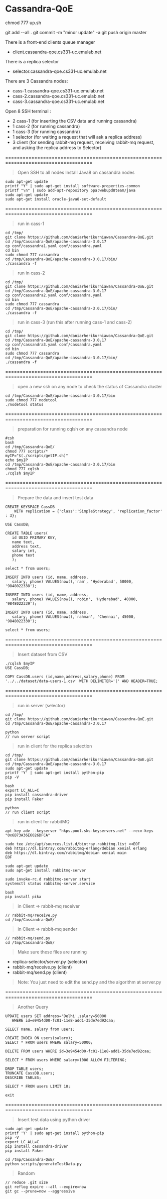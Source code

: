 # Cassandra-QoE

chmod 777 up.sh

git add --all .
git commit -m "minor update" -a
git push origin master

There is a front-end clients queue manager
- client.cassandra-qoe.cs331-uc.emulab.net

There is a replica selector
- selector.cassandra-qoe.cs331-uc.emulab.net

There are 3 Cassandra nodes:
- cass-1.cassandra-qoe.cs331-uc.emulab.net
- cass-2.cassandra-qoe.cs331-uc.emulab.net
- cass-3.cassandra-qoe.cs331-uc.emulab.net

Open 8 SSH terminal :
- 2 cass-1 (for inserting the CSV data and running cassandra)
- 1 cass-2 (for running cassandra)
- 1 cass-3 (for running cassandra)
- 1 selector (for waiting a request that will ask a replica address)
- 3 client (for sending rabbit-mq request, receiving rabbit-mq request, and asking the replica address to Selector)


====================================================================================
> Open SSH to all nodes
> Install Java8 on cassandra nodes

	sudo apt-get update
	printf "Y" | sudo apt-get install software-properties-common
	printf "\n" | sudo add-apt-repository ppa:webupd8team/java
	sudo apt-get update
	sudo apt-get install oracle-java8-set-default

====================================================================================
>run in cass-1

	cd /tmp/
	git clone https://github.com/daniarherikurniawan/Cassandra-QoE.git
	cd /tmp/Cassandra-QoE/apache-cassandra-3.0.17
	cp conf/cassandra1.yaml conf/cassandra.yaml 
	cd bin
	sudo chmod 777 cassandra
	cd /tmp/Cassandra-QoE/apache-cassandra-3.0.17/bin/
	./cassandra -f

> run in cass-2

	cd /tmp/
	git clone https://github.com/daniarherikurniawan/Cassandra-QoE.git
	cd /tmp/Cassandra-QoE/apache-cassandra-3.0.17
	cp conf/cassandra2.yaml conf/cassandra.yaml 
	cd bin
	sudo chmod 777 cassandra
	cd /tmp/Cassandra-QoE/apache-cassandra-3.0.17/bin/
	./cassandra -f

> run in cass-3 (run this after running cass-1 and cass-2)

	cd /tmp/
	git clone https://github.com/daniarherikurniawan/Cassandra-QoE.git
	cd /tmp/Cassandra-QoE/apache-cassandra-3.0.17
	cp conf/cassandra3.yaml conf/cassandra.yaml 
	cd bin
	sudo chmod 777 cassandra
	cd /tmp/Cassandra-QoE/apache-cassandra-3.0.17/bin/
	./cassandra -f

====================================================================================
> open a new ssh on any node to check the status of Cassandra cluster

	cd /tmp/Cassandra-QoE/apache-cassandra-3.0.17/bin
	sudo chmod 777 nodetool
	./nodetool status


====================================================================================
<!-- csh -->
> preparation for running cqlsh on any cassandra node
	
	#csh
	bash
	cd /tmp/Cassandra-QoE/
	chmod 777 scripts/*
	myIP="$(./scripts/getIP.sh)"
	echo $myIP
	cd /tmp/Cassandra-QoE/apache-cassandra-3.0.17/bin
	chmod 777 cqlsh
	./cqlsh $myIP

====================================================================================
> Prepare the data and insert test data

	CREATE KEYSPACE CassDB
		WITH replication = {'class':'SimpleStrategy', 'replication_factor' : 3};

	USE CassDB;

	CREATE TABLE users(
	   id UUID PRIMARY KEY,
	   name text,
	   address text,
	   salary int,
	   phone text
	   );

	select * from users;

	INSERT INTO users (id, name, address,
	   salary, phone) VALUES(now(),'ram', 'Hyderabad', 50000, '9848022338');

	INSERT INTO users (id, name, address,
	   salary, phone) VALUES(now(),'robin', 'Hyderabad', 40000, '9848022339');

	INSERT INTO users (id, name, address,
	   salary, phone) VALUES(now(),'rahman', 'Chennai', 45000, '9848022330');

	select * from users;


====================================================================================
> Insert dataset from CSV
	
	./cqlsh $myIP
	USE CassDB;

	COPY CassDB.users (id,name,address,salary,phone) FROM '../../dataset/data-users-1.csv' WITH DELIMITER='|' AND HEADER=TRUE;


====================================================================================
> run in server (selector)
	
	cd /tmp/
	git clone https://github.com/daniarherikurniawan/Cassandra-QoE.git
	cd /tmp/Cassandra-QoE/apache-cassandra-3.0.17

	python
	// run server script

> run in client for the replica selection

	cd /tmp/
	git clone https://github.com/daniarherikurniawan/Cassandra-QoE.git
	cd /tmp/Cassandra-QoE/apache-cassandra-3.0.17
	sudo apt-get update
	printf 'Y' | sudo apt-get install python-pip
	pip -V

	bash
	export LC_ALL=C
	pip install cassandra-driver
	pip install Faker

	python
	// run client script


> run in client for rabbitMQ
	
	apt-key adv --keyserver "hkps.pool.sks-keyservers.net" --recv-keys "0x6B73A36E6026DFCA"

	sudo tee /etc/apt/sources.list.d/bintray.rabbitmq.list <<EOF
	deb https://dl.bintray.com/rabbitmq-erlang/debian xenial erlang
	deb https://dl.bintray.com/rabbitmq/debian xenial main
	EOF

	sudo apt-get update
	sudo apt-get install rabbitmq-server

	sudo invoke-rc.d rabbitmq-server start
	systemctl status rabbitmq-server.service

	bash
	pip install pika

> in Client => rabbit-mq receiver
	
	// rabbit-mq/receive.py
	cd /tmp/Cassandra-QoE/


> in Client => rabbit-mq sender

	// rabbit-mq/send.py
	cd /tmp/Cassandra-QoE/

> Make sure these files are running
- replica-selector/server.py (selector)
- rabbit-mq/receive.py (client)
- rabbit-mq/send.py (client)

> Note:
> You just need to edit the send.py and the algorithm at server.py

====================================================================================
> Another Query

	UPDATE users SET address='Delhi',salary=50000
	   WHERE id=e9454d00-fc01-11e8-add1-35de7ed92caa;

	SELECT name, salary from users;

	CREATE INDEX ON users(salary);
	SELECT * FROM users WHERE salary=50000;

	DELETE FROM users WHERE id=3e9454d00-fc01-11e8-add1-35de7ed92caa;

	SELECT * FROM users WHERE salary>1000 ALLOW FILTERING;

	DROP TABLE users;
	TRUNCATE CassDB.users;
	DESCRIBE TABLES;

	SELECT * FROM users LIMIT 10;

	exit

====================================================================================
> Insert test data using python driver

	sudo apt-get update
	printf 'Y' | sudo apt-get install python-pip
	pip -V
	export LC_ALL=C
	pip install cassandra-driver
	pip install Faker

	cd /tmp/Cassandra-QoE/
	python scripts/generateTestData.py


> Random
	
	// reduce .git size
	git reflog expire --all --expire=now
	git gc --prune=now --aggressive













